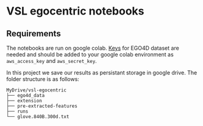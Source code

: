 # VSL egocentric notebooks

## Requirements
The notebooks are run on google colab. [Keys](https://ego4d-data.org/docs/start-here/) for EGO4D dataset are needed and should be added to your google colab environment as ```aws_access_key``` and ```aws_secret_key```.

In this project we save our results as persistant storage in google drive. The folder structure is as follows:

    MyDrive/vsl-egocentric
    ├── ego4d_data
    ├── extension
    ├── pre-extracted-features
    ├── runs
    └── glove.840B.300d.txt
